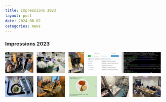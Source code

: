 ```yaml
---
title: Impressions 2023
layout: post
date: 2024-08-02
categories: news
---
```


### Impressions 2023
<div style="display: flex; flex-wrap: wrap; justify-content: space-between;">
  <img src="../img/BestOf2023_5.jpeg" alt="Image 1" style="width: 18%; height: auto; margin-bottom: 10px;"/>
  <img src="../img/BestOf2023_2.JPG" alt="Image 2" style="width: 18%; height: auto; margin-bottom: 10px;"/>
  <img src="../img/BestOf2023_3.jpeg" alt="Image 3" style="width: 10%; height: auto; margin-bottom: 10px;"/>
  <img src="../img/BestOf2023_4.jpeg" alt="Image 4" style="width: 47%; height: auto; margin-bottom: 10px;"/>
  <img src="../img/BestOf2023_1.jpg" alt="Image 5" style="width: 18%; height: auto; margin-bottom: 10px;"/>
  <img src="../img/BestOf2023_6.jpeg" alt="Image 6" style="width: 18%; height: auto; margin-bottom: 10px;"/>
  <img src="../img/BestOf2023_8.jpeg" alt="Image 8" style="width: 18%; height: auto; margin-bottom: 10px;"/>
  <img src="../img/BestOf2023_9.jpeg" alt="Image 9" style="width: 18%; height: auto; margin-bottom: 10px;"/>
  <img src="../img/BestOf2023_10.jpg" alt="Image 10" style="width: 18%; height: auto; margin-bottom: 10px;"/>
</div>
